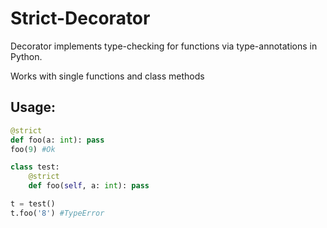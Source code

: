 # Strict-Decorator
Decorator implements type-checking for functions via type-annotations in Python.

Works with single functions and class methods

## Usage:
```Python
@strict
def foo(a: int): pass
foo(9) #Ok

class test:
    @strict
    def foo(self, a: int): pass

t = test()
t.foo('8') #TypeError
```
